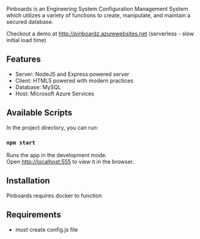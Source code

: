 Pinboards is an Engineering System Configuration Management System which utilizes a variety of functions to create, manipulate, and maintain a secured database.

Checkout a demo at http://pinboardz.azurewebsites.net (serverless - slow initial load time)

## Features

- Server: NodeJS and Express powered server
- Client: HTML5 powered with modern practices
- Database: MySQL
- Host: Microsoft Azure Services



## Available Scripts

In the project directory, you can run:

### `npm start`

Runs the app in the development mode.<br>
Open [http://localhost:555](http://localhost:555) to view it in the browser.

## Installation

Pinboards requires docker to function

## Requirements

- must create config.js file